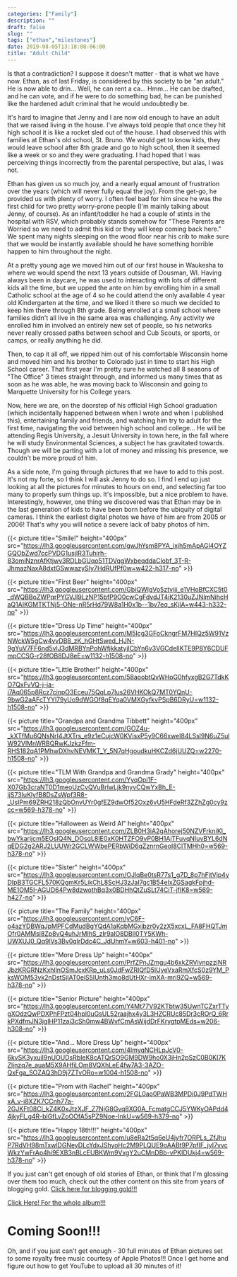 ```yaml
---
categories: ["Family"]
description: ""
draft: false
slug: ""
tags: ["ethan","milestones"]
date: 2019-08-05T13:18:08-06:00
title: "Adult Child"
---
```


Is that a contradiction? I suppose it doesn't matter - that is what we have now. Ethan, as of last Friday, is considered by this society to be "an adult." He is now able to drin... Well, he can rent a ca... Hmm... He can be drafted, and he can vote, and if he were to do something bad, he can be punished like the hardened adult criminal that he would undoubtedly be.

It's hard to imagine that Jenny and I are now old enough to have an adult that we raised living in the house. I've always told people that once they hit high school it is like a rocket sled out of the house. I had observed this with families at Ethan's old school, St. Bruno. We would get to know kids, they would leave school after 8th grade and go to high school, then it seemed like a week or so and they were graduating. I had hoped that I was perceiving things incorrectly from the parental perspective, but alas, I was not.

Ethan has given us so much joy, and a nearly equal amount of frustration over the years (which will never fully equal the joy). From the get-go, he provided us with plenty of worry. I often feel bad for him since he was the first child for two pretty worry-prone people (I'm mainly talking about Jenny, of course). As an infant/toddler he had a couple of stints in the hospital with RSV, which probably stands somehow for "These Parents are Worried so we need to admit this kid or they will keep coming back here." We spent many nights sleeping on the wood floor near his crib to make sure that we would be instantly available should he have something horrible happen to him throughout the night.

At a pretty young age we moved him out of our first house in Waukesha to where we would spend the next 13 years outside of Dousman, WI. Having always been in daycare, he was used to interacting with lots of different kids all the time, but we upped the ante on him by enrolling him in a small Catholic school at the age of 4 so he could attend the only available 4 year old Kindergarten at the time, and we liked it there so much we decided to keep him there through 8th grade. Being enrolled at a small school where families didn't all live in the same area was challenging. Any activity we enrolled him in involved an entirely new set of people, so his networks never really crossed paths between school and Cub Scouts, or sports, or camps, or really anything he did.

Then, to cap it all off, we ripped him out of his comfortable Wisconsin home and moved him and his brother to Colorado just in time to start his High School career. That first year I'm pretty sure he watched all 8 seasons of "The Office" 3 times straight through, and informed us many times that as soon as he was able, he was moving back to Wisconsin and going to Marquette University for his College years.

Now, here we are, on the doorstep of his official High School graduation (which incidentally happened between when I wrote and when I published this), entertaining family and friends, and watching him try to adult for the first time, navigating the void between high school and college... He will be attending Regis University, a Jesuit University in town here, in the fall where he will study Environmental Sciences, a subject he has gravitated towards. Though we will be parting with a lot of money and missing his presence, we couldn't be more proud of him.

As a side note, I'm going through pictures that we have to add to this post. It's not my forte, so I think I will ask Jenny to do so. I find I end up just looking at all the pictures for minutes to hours on end, and selecting far too many to properly sum things up. It's impossible, but a nice problem to have. Interestingly, however, one thing we discovered was that Ethan may be in the last generation of kids to have been born before the ubiquity of digital cameras. I think the earliest digital photos we have of him are from 2005 or 2006! That's why you will notice a severe lack of baby photos of him.

{{< picture title="Smile!" height="400px" src="https://lh3.googleusercontent.com/gwJhYsm8PYA_ixjh5mApAGl4OYZGQObZwd7ccPVDG1usjlR3Tuhirh-83omiNznrAfKtjwv3RDLbGUqo51TDVqgWxbeqddaClobf_3T-R-JhmazNaxA8dxtGSwwazySIy7HdRUfPf0w=w422-h317-no" >}}

{{< picture title="First Beer" height="400px" src="https://lh3.googleusercontent.com/GbiQWIgVo5ztviji_e1VHoBfCXC5t0_dWQBBoZWPqrPYGVJI9LzNP15bfP9O0cwCgFdvdJT4iK2130uZJNlmNihcHaQ1AIKGMTKTNj5-ONe-nR5rHd79W8a1H0x1b--1bv7eq_sKjlA=w443-h332-no" >}}

{{< picture title="Dress Up Time" height="400px" src="https://lh3.googleusercontent.com/M5Icg3GFoCkngrFM7HIQz5W91VzNWckW5gCw4vvDB8_zK_hGHtSwed_HJN-9gYuV7FF6nd5vlJ3dMRBYnPohWfjkkatyjlCbYn6v3VGCdelIKTE9P8Y6CDUFmpCCSG-r28fOB8DJ8eE=w1132-h1508-no" >}}

{{< picture title="Little Brother!" height="400px" src="https://lh3.googleusercontent.com/58aoobtQvWHoG0hfyxgB2G7TdkKO7QxFvVQ-j-ja-i7Aq065p8Rcz7cinpO3Eceu75QqLp7lus26VHKOkQ7MT0YQnU-9bwG2aAFcTYYl79yUo9dWGOf8qEYqa0VMXGyfkvPSpB6DRyU=w1132-h1508-no" >}}

{{< picture title="Grandpa and Grandma Tibbett" height="400px" src="https://lh3.googleusercontent.com/GOZ4u-_kXTfMu6QNsNrI4JtXTrs_e9z1eCujcW0KVisxP5y9C66xweI84LSsl9N6uZ5ulW92VlMnWRBQRwKJzkzFfm-RHS182qA1PMhwDXhvNEVMKT_Y_5N7qHgoudkuHKCZd6jUUZQ=w2270-h1508-no" >}}

{{< picture title="TLM With Grandpa and Grandma Grady" height="400px" src="https://lh3.googleusercontent.com/YyqOpi1F-X07Gb3craNT0D1meoUzCvQVuBrlwLjk9nyvCQwYxBh_E-ijS73IuKlyfB8DsZsWpf3R8-_UslPm69ZRH218zQbOnvUYr0gfEZ9dwOf52Oxz6vU5HFdeRf3ZZhZg0cy9zcc=w569-h378-no" >}}

{{< picture title="Halloween as Weird Al" height="400px" src="https://lh3.googleusercontent.com/ZLB0H3iA2gAhorej50NZVFrkniKI_bwYkarijcm5EOslQ4N_DOsqL8IE0xK0HTZFO9vP0BH1AjTFuvqNIuvBYL6dNqEDG2g2ARJ2LUUWr2GCLWWbePERbWiD6qZznrnGeoI8ClTMHh0=w569-h378-no" >}}

{{< picture title="Sister" height="400px" src="https://lh3.googleusercontent.com/OJlqBe0tsR77s1_g7D_8p7hFjtVjp4yDIpB3TGCFL570KQgmKr5LikChL8ScHJ3zJaI7gc1B54eIxZGSagkFpjhd-ME1OM5I-AGUD64Pw8dzwothBq3x0BDHhQtZuSLt74CiT-jfIK8=w569-h427-no" >}}

{{< picture title="The Family" height="400px" src="https://lh3.googleusercontent.com/yC6F-o4azYDBWqJpMPFCdMudBgYQdA1aKqbMGxjbzr0y2zX5xcxL_FA8FHQTJmOfr0AMMsl8Zp8vQ4uhJrMIhS_zIr9alO8DBIl0TY5KWh-UWXUJ0_Qq9lVs3Bv0qlrDdc4C_JdUhmY=w603-h401-no" >}}

{{< picture title="More Dress Up" height="400px" src="https://lh3.googleusercontent.com/PrfZPnJZmgu4b6xkZRVivnpzzjNRJbzKRGRNzKxhllnOSmJcxKRp_uLs0JdFwZRIQfD5IUyeVxaRmXfcS0z9YM_PksWOM53vk2nDstSjIAT0eiS5IUnth3mo8dUtHXr-imXA-mri9ZQ=w569-h378-no" >}}

{{< picture title="Senior Picture" height="400px" src="https://lh3.googleusercontent.com/Y4Mt77V92KTbtw35UwnTCZxrTTygXOdzQwPDXPhFPzt04hpl0uGsUL52raajhx4y3L3HZCRUc85Dr3cROrQ_6RrkPXdfmJN3jglHP11zaj3cSh0mw4BWvfCmAsWijdDrFKrygtpMEds=w206-h308-no" >}}

{{< picture title="And... More Dress Up" height="400px" src="https://lh3.googleusercontent.com/4ImyqNCHLpJcV0-6kvSK3yxuiI9nUOUDsRbIeK8cATQrSO9GM9DW9ho0X3iHn2pSzC0B0KI7KZljnzq7e_auaM5X9AHfiLOm8VQXhLeE4fw7A3-3AZO-QxFga_SOZAQ3hD9j7ZTvORo=w1004-h1508-no" >}}

{{< picture title="Prom with Rachel" height="400px" src="https://lh3.googleusercontent.com/2FGL0ao0PaWB3MPDi0J9PdTWHxA_v-i8XZK7CCnh77a-2GJKFt08Cl_kZ4K0xJtzXJF_Z7NjG8Gvq8XG0A_FcmatgCCJ5YWKyOAPdd44jkyFI_g4R-blGfLvZoOOfA5sPZ9Noe-InkU=w569-h379-no" >}}

{{< picture title="Happy 18th!!!" height="400px" src="https://lh3.googleusercontent.com/u8eRa2t5q6eU4jyfr7ORPLs_ZfJhuP7RdVH98mTxwlDGNeyDLcYdxJShyoHc2M9PLQUE9oAABt9P7pfIF_jyI7vvcWkzYwFrAp4hi9EXB3nBLcEUBKWm9VxgY2uCMnDBb-vPKIDUkj4=w569-h378-no" >}}

If you just can't get enough of old stories of Ethan, or think that I'm glossing over them too much, check out the other content on this site from years of blogging gold. [Click here for blogging gold!!!](/tags/ethan/)

[Click Here! For the whole album!!!](https://photos.app.goo.gl/6BGKSUveLNTzmYk48)

# Coming Soon!!!

Oh, and if you just can't get enough - 30 full minutes of Ethan pictures set to some royalty free music courtesy of Apple Photos!!! Once I get home and figure out how to get YouTube to upload all 30 minutes of it!